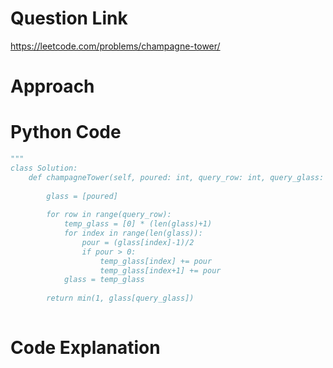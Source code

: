 # Question Link
https://leetcode.com/problems/champagne-tower/

# Approach

# Python Code

```Python
"""
class Solution:
    def champagneTower(self, poured: int, query_row: int, query_glass: int) -> float:
        
        glass = [poured]
        
        for row in range(query_row):
            temp_glass = [0] * (len(glass)+1)
            for index in range(len(glass)):
                pour = (glass[index]-1)/2
                if pour > 0:
                    temp_glass[index] += pour
                    temp_glass[index+1] += pour
            glass = temp_glass
        
        return min(1, glass[query_glass])
                    
```

# Code Explanation
